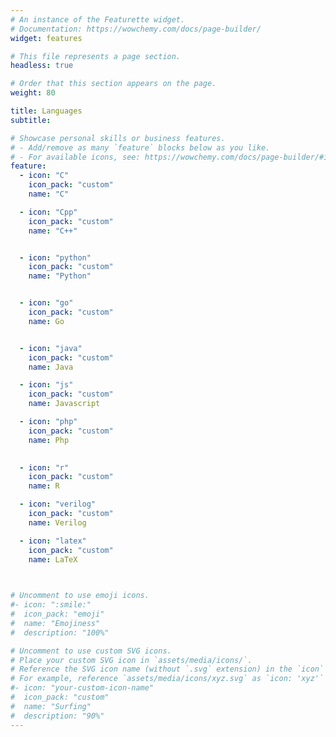 ```yaml
---
# An instance of the Featurette widget.
# Documentation: https://wowchemy.com/docs/page-builder/
widget: features

# This file represents a page section.
headless: true

# Order that this section appears on the page.
weight: 80

title: Languages
subtitle:

# Showcase personal skills or business features.
# - Add/remove as many `feature` blocks below as you like.
# - For available icons, see: https://wowchemy.com/docs/page-builder/#icons
feature:
  - icon: "C"
    icon_pack: "custom"
    name: "C"

  - icon: "Cpp"
    icon_pack: "custom"
    name: "C++"


  - icon: "python"
    icon_pack: "custom"
    name: "Python"


  - icon: "go"
    icon_pack: "custom"
    name: Go


  - icon: "java"
    icon_pack: "custom"
    name: Java

  - icon: "js"
    icon_pack: "custom"
    name: Javascript

  - icon: "php"
    icon_pack: "custom"
    name: Php

    
  - icon: "r"
    icon_pack: "custom"
    name: R

  - icon: "verilog"
    icon_pack: "custom"
    name: Verilog

  - icon: "latex"
    icon_pack: "custom"
    name: LaTeX


  
# Uncomment to use emoji icons.
#- icon: ":smile:"
#  icon_pack: "emoji"
#  name: "Emojiness"
#  description: "100%"

# Uncomment to use custom SVG icons.
# Place your custom SVG icon in `assets/media/icons/`.
# Reference the SVG icon name (without `.svg` extension) in the `icon` field.
# For example, reference `assets/media/icons/xyz.svg` as `icon: 'xyz'`
#- icon: "your-custom-icon-name"
#  icon_pack: "custom"
#  name: "Surfing"
#  description: "90%"
---
```

